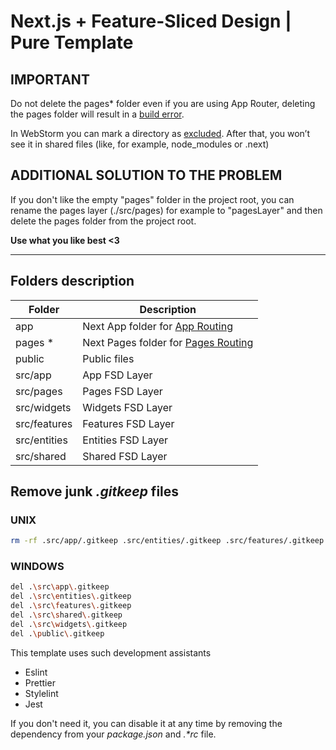 # Next.js + Feature-Sliced Design | Pure Template

## IMPORTANT

Do not delete the pages\* folder even if you are using App Router, deleting the pages folder
will result in a [build error](https://t.me/feature_sliced/1/107414). 

In WebStorm you can mark a directory as [excluded](https://www.jetbrains.com/help/webstorm/configuring-project-structure.html#content-root). After that, you won’t see it in shared files (like, for example, node_modules or .next)

## ADDITIONAL SOLUTION TO THE PROBLEM

If you don't like the empty "pages" folder in the project root, you can rename the pages layer (./src/pages)
for example to "pagesLayer" and then delete the pages folder from the project root.

**Use what you like best <3**

---

## Folders description

| Folder       | Description                                                                                                     |
| ------------ | --------------------------------------------------------------------------------------------------------------- |
| app          | Next App folder for [App Routing](https://nextjs.org/docs/app/building-your-application/routing#the-app-router) |
| pages \*     | Next Pages folder for [Pages Routing](https://nextjs.org/docs/pages)                                            |
| public       | Public files                                                                                                    |
| src/app      | App FSD Layer                                                                                                   |
| src/pages    | Pages FSD Layer                                                                                                 |
| src/widgets  | Widgets FSD Layer                                                                                               |
| src/features | Features FSD Layer                                                                                              |
| src/entities | Entities FSD Layer                                                                                              |
| src/shared   | Shared FSD Layer                                                                                                |

## Remove junk _.gitkeep_ files

### UNIX

```bash
rm -rf .src/app/.gitkeep .src/entities/.gitkeep .src/features/.gitkeep .src/shared/.gitkeep .src/widgets/.gitkeep ./public/.gitkeep
```

### WINDOWS

```bash
del .\src\app\.gitkeep
del .\src\entities\.gitkeep
del .\src\features\.gitkeep
del .\src\shared\.gitkeep
del .\src\widgets\.gitkeep
del .\public\.gitkeep
```

This template uses such development assistants

- Eslint
- Prettier
- Stylelint
- Jest

If you don't need it, you can disable it at any time by removing the
dependency from your _package.json_ and _.\*rc_ file.
